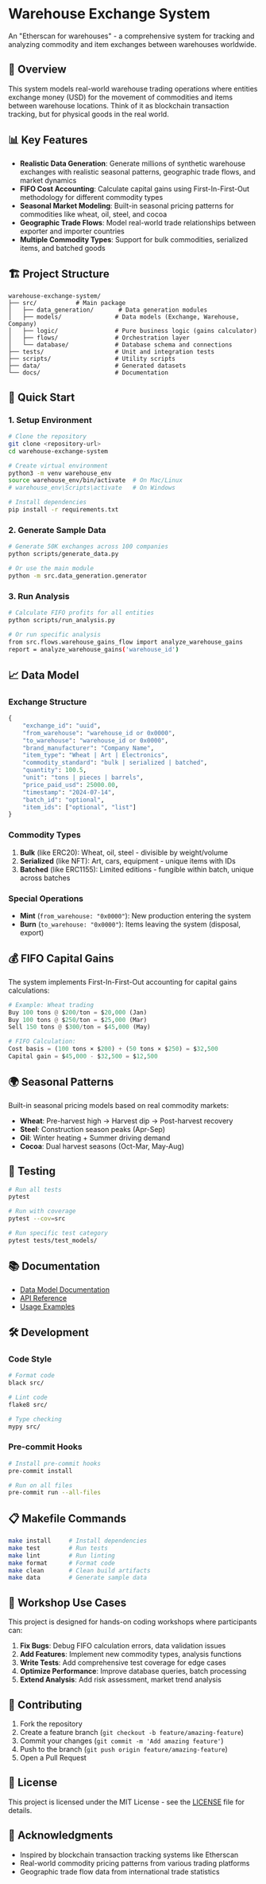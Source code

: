# Warehouse Exchange System

An "Etherscan for warehouses" - a comprehensive system for tracking and analyzing commodity and item exchanges between warehouses worldwide.

## 🚀 Overview

This system models real-world warehouse trading operations where entities exchange money (USD) for the movement of commodities and items between warehouse locations. Think of it as blockchain transaction tracking, but for physical goods in the real world.

## 📊 Key Features

- **Realistic Data Generation**: Generate millions of synthetic warehouse exchanges with realistic seasonal patterns, geographic trade flows, and market dynamics
- **FIFO Cost Accounting**: Calculate capital gains using First-In-First-Out methodology for different commodity types
- **Seasonal Market Modeling**: Built-in seasonal pricing patterns for commodities like wheat, oil, steel, and cocoa
- **Geographic Trade Flows**: Model real-world trade relationships between exporter and importer countries
- **Multiple Commodity Types**: Support for bulk commodities, serialized items, and batched goods

## 🏗️ Project Structure

```
warehouse-exchange-system/
├── src/           # Main package
│   ├── data_generation/       # Data generation modules
│   ├── models/               # Data models (Exchange, Warehouse, Company)
│   ├── logic/                # Pure business logic (gains calculator)
│   ├── flows/                # Orchestration layer
│   └── database/             # Database schema and connections
├── tests/                    # Unit and integration tests
├── scripts/                  # Utility scripts
├── data/                     # Generated datasets
└── docs/                     # Documentation
```

## 🔧 Quick Start

### 1. Setup Environment

```bash
# Clone the repository
git clone <repository-url>
cd warehouse-exchange-system

# Create virtual environment
python3 -m venv warehouse_env
source warehouse_env/bin/activate  # On Mac/Linux
# warehouse_env\Scripts\activate   # On Windows

# Install dependencies
pip install -r requirements.txt
```

### 2. Generate Sample Data

```bash
# Generate 50K exchanges across 100 companies
python scripts/generate_data.py

# Or use the main module
python -m src.data_generation.generator
```

### 3. Run Analysis

```bash
# Calculate FIFO profits for all entities
python scripts/run_analysis.py

# Or run specific analysis
from src.flows.warehouse_gains_flow import analyze_warehouse_gains
report = analyze_warehouse_gains('warehouse_id')
```

## 📈 Data Model

### Exchange Structure
```python
{
    "exchange_id": "uuid",
    "from_warehouse": "warehouse_id or 0x0000",
    "to_warehouse": "warehouse_id or 0x0000", 
    "brand_manufacturer": "Company Name",
    "item_type": "Wheat | Art | Electronics",
    "commodity_standard": "bulk | serialized | batched",
    "quantity": 100.5,
    "unit": "tons | pieces | barrels",
    "price_paid_usd": 25000.00,
    "timestamp": "2024-07-14",
    "batch_id": "optional",
    "item_ids": ["optional", "list"]
}
```

### Commodity Types

1. **Bulk** (like ERC20): Wheat, oil, steel - divisible by weight/volume
2. **Serialized** (like NFT): Art, cars, equipment - unique items with IDs  
3. **Batched** (like ERC1155): Limited editions - fungible within batch, unique across batches

### Special Operations

- **Mint** (`from_warehouse: "0x0000"`): New production entering the system
- **Burn** (`to_warehouse: "0x0000"`): Items leaving the system (disposal, export)

## 💰 FIFO Capital Gains

The system implements First-In-First-Out accounting for capital gains calculations:

```python
# Example: Wheat trading
Buy 100 tons @ $200/ton = $20,000 (Jan)
Buy 100 tons @ $250/ton = $25,000 (Mar)
Sell 150 tons @ $300/ton = $45,000 (May)

# FIFO Calculation:
Cost basis = (100 tons × $200) + (50 tons × $250) = $32,500
Capital gain = $45,000 - $32,500 = $12,500
```

## 🌍 Seasonal Patterns

Built-in seasonal pricing models based on real commodity markets:

- **Wheat**: Pre-harvest high → Harvest dip → Post-harvest recovery
- **Steel**: Construction season peaks (Apr-Sep)
- **Oil**: Winter heating + Summer driving demand
- **Cocoa**: Dual harvest seasons (Oct-Mar, May-Aug)

## 🧪 Testing

```bash
# Run all tests
pytest

# Run with coverage
pytest --cov=src

# Run specific test category
pytest tests/test_models/
```

## 📚 Documentation

- [Data Model Documentation](docs/data_model.md)
- [API Reference](docs/api.md)
- [Usage Examples](docs/examples/)

## 🛠️ Development

### Code Style
```bash
# Format code
black src/

# Lint code  
flake8 src/

# Type checking
mypy src/
```

### Pre-commit Hooks
```bash
# Install pre-commit hooks
pre-commit install

# Run on all files
pre-commit run --all-files
```

## 📋 Makefile Commands

```bash
make install     # Install dependencies
make test        # Run tests
make lint        # Run linting
make format      # Format code
make clean       # Clean build artifacts
make data        # Generate sample data
```

## 🎯 Workshop Use Cases

This project is designed for hands-on coding workshops where participants can:

1. **Fix Bugs**: Debug FIFO calculation errors, data validation issues
2. **Add Features**: Implement new commodity types, analysis functions
3. **Write Tests**: Add comprehensive test coverage for edge cases
4. **Optimize Performance**: Improve database queries, batch processing
5. **Extend Analysis**: Add risk assessment, market trend analysis

## 🤝 Contributing

1. Fork the repository
2. Create a feature branch (`git checkout -b feature/amazing-feature`)
3. Commit your changes (`git commit -m 'Add amazing feature'`)
4. Push to the branch (`git push origin feature/amazing-feature`)
5. Open a Pull Request

## 📄 License

This project is licensed under the MIT License - see the [LICENSE](LICENSE) file for details.

## 🙏 Acknowledgments

- Inspired by blockchain transaction tracking systems like Etherscan
- Real-world commodity pricing patterns from various trading platforms
- Geographic trade flow data from international trade statistics